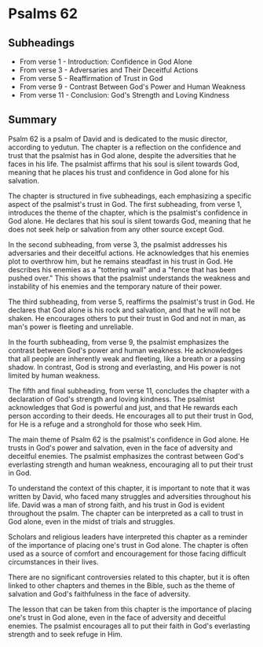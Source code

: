 # Psalms 62

## Subheadings

* From verse 1 - Introduction: Confidence in God Alone
* From verse 3 - Adversaries and Their Deceitful Actions
* From verse 5 - Reaffirmation of Trust in God
* From verse 9 - Contrast Between God's Power and Human Weakness
* From verse 11 - Conclusion: God's Strength and Loving Kindness

## Summary

Psalm 62 is a psalm of David and is dedicated to the music director, according to yedutun. The chapter is a reflection on the confidence and trust that the psalmist has in God alone, despite the adversities that he faces in his life. The psalmist affirms that his soul is silent towards God, meaning that he places his trust and confidence in God alone for his salvation.

The chapter is structured in five subheadings, each emphasizing a specific aspect of the psalmist's trust in God. The first subheading, from verse 1, introduces the theme of the chapter, which is the psalmist's confidence in God alone. He declares that his soul is silent towards God, meaning that he does not seek help or salvation from any other source except God.

In the second subheading, from verse 3, the psalmist addresses his adversaries and their deceitful actions. He acknowledges that his enemies plot to overthrow him, but he remains steadfast in his trust in God. He describes his enemies as a "tottering wall" and a "fence that has been pushed over." This shows that the psalmist understands the weakness and instability of his enemies and the temporary nature of their power.

The third subheading, from verse 5, reaffirms the psalmist's trust in God. He declares that God alone is his rock and salvation, and that he will not be shaken. He encourages others to put their trust in God and not in man, as man's power is fleeting and unreliable.

In the fourth subheading, from verse 9, the psalmist emphasizes the contrast between God's power and human weakness. He acknowledges that all people are inherently weak and fleeting, like a breath or a passing shadow. In contrast, God is strong and everlasting, and His power is not limited by human weakness.

The fifth and final subheading, from verse 11, concludes the chapter with a declaration of God's strength and loving kindness. The psalmist acknowledges that God is powerful and just, and that He rewards each person according to their deeds. He encourages all to put their trust in God, for He is a refuge and a stronghold for those who seek Him.

The main theme of Psalm 62 is the psalmist's confidence in God alone. He trusts in God's power and salvation, even in the face of adversity and deceitful enemies. The psalmist emphasizes the contrast between God's everlasting strength and human weakness, encouraging all to put their trust in God.

To understand the context of this chapter, it is important to note that it was written by David, who faced many struggles and adversities throughout his life. David was a man of strong faith, and his trust in God is evident throughout the psalm. The chapter can be interpreted as a call to trust in God alone, even in the midst of trials and struggles.

Scholars and religious leaders have interpreted this chapter as a reminder of the importance of placing one's trust in God alone. The chapter is often used as a source of comfort and encouragement for those facing difficult circumstances in their lives.

There are no significant controversies related to this chapter, but it is often linked to other chapters and themes in the Bible, such as the theme of salvation and God's faithfulness in the face of adversity.

The lesson that can be taken from this chapter is the importance of placing one's trust in God alone, even in the face of adversity and deceitful enemies. The psalmist encourages all to put their faith in God's everlasting strength and to seek refuge in Him.